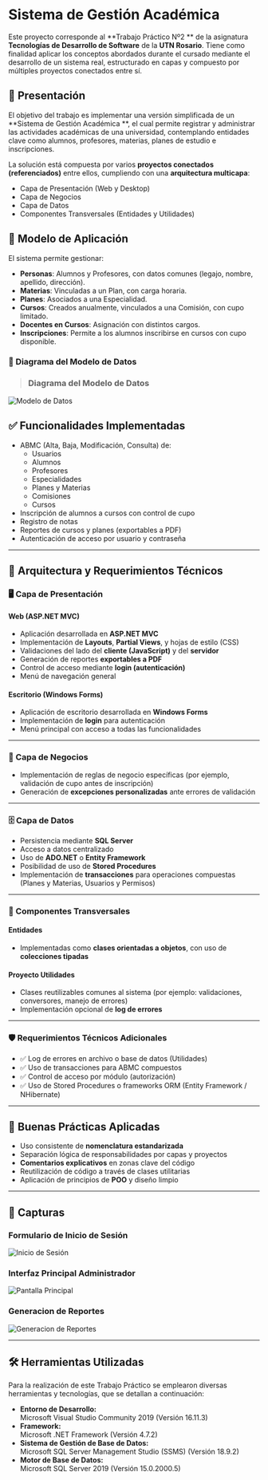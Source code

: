 # Sistema de Gestión Académica 

Este proyecto corresponde al **Trabajo Práctico Nº2 ** de la asignatura **Tecnologías de Desarrollo de Software** de la **UTN Rosario**. Tiene como finalidad aplicar los conceptos abordados durante el cursado mediante el desarrollo de un sistema real, estructurado en capas y compuesto por múltiples proyectos conectados entre sí.

## 📘 Presentación

El objetivo del trabajo es implementar una versión simplificada de un **Sistema de Gestión Académica **, el cual permite registrar y administrar las actividades académicas de una universidad, contemplando entidades clave como alumnos, profesores, materias, planes de estudio e inscripciones.

La solución está compuesta por varios **proyectos conectados (referenciados)** entre ellos, cumpliendo con una **arquitectura multicapa**:

- Capa de Presentación (Web y Desktop)
- Capa de Negocios
- Capa de Datos
- Componentes Transversales (Entidades y Utilidades)

## 🏫 Modelo de Aplicación

El sistema permite gestionar:

- **Personas**: Alumnos y Profesores, con datos comunes (legajo, nombre, apellido, dirección).
- **Materias**: Vinculadas a un Plan, con carga horaria.
- **Planes**: Asociados a una Especialidad.
- **Cursos**: Creados anualmente, vinculados a una Comisión, con cupo limitado.
- **Docentes en Cursos**: Asignación con distintos cargos.
- **Inscripciones**: Permite a los alumnos inscribirse en cursos con cupo disponible.

### 📌 Diagrama del Modelo de Datos

>### Diagrama del Modelo de Datos
![Modelo de Datos](https://github.com/lauratulian/TP2-Tecnologias-de-desarrollo-de-software/blob/master/Modelo.png)

## ✅ Funcionalidades Implementadas

- ABMC (Alta, Baja, Modificación, Consulta) de:
  - Usuarios
  - Alumnos
  - Profesores
  - Especialidades
  - Planes y Materias
  - Comisiones
  - Cursos
- Inscripción de alumnos a cursos con control de cupo
- Registro de notas
- Reportes de cursos y planes (exportables a PDF)
- Autenticación de acceso por usuario y contraseña

---

## 🧱 Arquitectura y Requerimientos Técnicos

### 🖥️ Capa de Presentación

#### Web (ASP.NET MVC)
- Aplicación desarrollada en **ASP.NET MVC**
- Implementación de **Layouts**, **Partial Views**, y hojas de estilo (CSS)
- Validaciones del lado del **cliente (JavaScript)** y del **servidor**
- Generación de reportes **exportables a PDF**
- Control de acceso mediante **login (autenticación)**
- Menú de navegación general

#### Escritorio (Windows Forms)
- Aplicación de escritorio desarrollada en **Windows Forms**
- Implementación de **login** para autenticación
- Menú principal con acceso a todas las funcionalidades

---

### 🧠 Capa de Negocios
- Implementación de reglas de negocio específicas (por ejemplo, validación de cupo antes de inscripción)
- Generación de **excepciones personalizadas** ante errores de validación

---

### 🗄️ Capa de Datos
- Persistencia mediante **SQL Server**
- Acceso a datos centralizado
- Uso de **ADO.NET** o **Entity Framework**
- Posibilidad de uso de **Stored Procedures**
- Implementación de **transacciones** para operaciones compuestas (Planes y Materias, Usuarios y Permisos)

---

### 🔄 Componentes Transversales

#### Entidades
- Implementadas como **clases orientadas a objetos**, con uso de **colecciones tipadas**

#### Proyecto Utilidades
- Clases reutilizables comunes al sistema (por ejemplo: validaciones, conversores, manejo de errores)
- Implementación opcional de **log de errores**

---

### 🛡️ Requerimientos Técnicos Adicionales 

- ✅ Log de errores en archivo o base de datos (Utilidades)
- ✅ Uso de transacciones para ABMC compuestos
- ✅ Control de acceso por módulo (autorización)
- ✅ Uso de Stored Procedures o frameworks ORM (Entity Framework / NHibernate)

---

## 🧼 Buenas Prácticas Aplicadas

- Uso consistente de **nomenclatura estandarizada**
- Separación lógica de responsabilidades por capas y proyectos
- **Comentarios explicativos** en zonas clave del código
- Reutilización de código a través de clases utilitarias
- Aplicación de principios de **POO** y diseño limpio

---

## 📸 Capturas 

### Formulario de Inicio de Sesión
![Inicio de Sesión](https://github.com/lauratulian/TP2-Tecnologias-de-desarrollo-de-software/blob/master/Login.png)

### Interfaz Principal Administrador
![Pantalla Principal](https://github.com/lauratulian/TP2-Tecnologias-de-desarrollo-de-software/blob/master/Principal.png)

### Generacion de Reportes
![Generacion de Reportes](https://github.com/lauratulian/TP2-Tecnologias-de-desarrollo-de-software/blob/master/Reportes.png)

---


## 🛠 Herramientas Utilizadas

Para la realización de este Trabajo Práctico se emplearon diversas herramientas y tecnologías, que se detallan a continuación:

- **Entorno de Desarrollo:**  
  Microsoft Visual Studio Community 2019 (Versión 16.11.3)  
- **Framework:**  
  Microsoft .NET Framework (Versión 4.7.2)  
- **Sistema de Gestión de Base de Datos:**  
  Microsoft SQL Server Management Studio (SSMS) (Versión 18.9.2)  
- **Motor de Base de Datos:**  
  Microsoft SQL Server 2019 (Versión 15.0.2000.5)  

